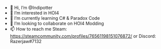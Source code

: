 - 👋 Hi, I’m @Indipotter
- 👀 I’m interested in HOI4
- 🌱 I’m currently learning C# & Paradox Code
- 💞️ I’m looking to collaborate on HOI4 Modding
- 📫 How to reach me
Steam: https://steamcommunity.com/profiles/76561198151076872/
or
Discord: Razerjaw#7132
